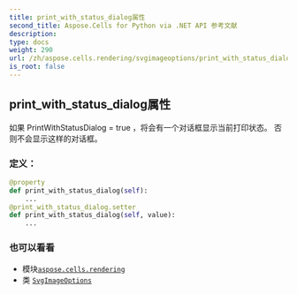 ```yaml
---
title: print_with_status_dialog属性
second_title: Aspose.Cells for Python via .NET API 参考文献
description:
type: docs
weight: 290
url: /zh/aspose.cells.rendering/svgimageoptions/print_with_status_dialog/
is_root: false
---
```

## print_with_status_dialog属性

如果 PrintWithStatusDialog = true ，将会有一个对话框显示当前打印状态。
否则不会显示这样的对话框。
### 定义：
```python
@property
def print_with_status_dialog(self):
    ...
@print_with_status_dialog.setter
def print_with_status_dialog(self, value):
    ...
```

### 也可以看看
* 模块[`aspose.cells.rendering`](../../)
* 类 [`SvgImageOptions`](/cells/python-net/zh/aspose.cells.rendering/svgimageoptions)
